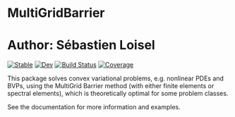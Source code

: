 # MultiGridBarrier

# Author: Sébastien Loisel

[![Stable](https://img.shields.io/badge/docs-stable-blue.svg)](https://sloisel.github.io/MultiGridBarrier.jl/stable/)
[![Dev](https://img.shields.io/badge/docs-dev-blue.svg)](https://sloisel.github.io/MultiGridBarrier.jl/dev/)
[![Build Status](https://github.com/sloisel/MultiGridBarrier.jl/actions/workflows/CI.yml/badge.svg?branch=main)](https://github.com/sloisel/MultiGridBarrier.jl/actions/workflows/CI.yml?query=branch%3Amain)
[![Coverage](https://codecov.io/gh/sloisel/MultiGridBarrier.jl/branch/main/graph/badge.svg)](https://codecov.io/gh/sloisel/MultiGridBarrier.jl)

This package solves convex variational problems, e.g. nonlinear PDEs and BVPs, using the MultiGrid Barrier method (with either finite elements or spectral elements), which is theoretically optimal for some problem classes.

See the documentation for more information and examples.
